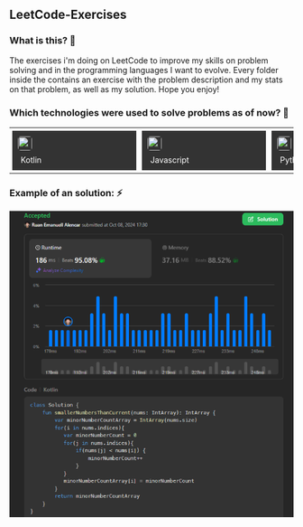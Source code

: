 ## LeetCode-Exercises
    
### What is this? 🤔 
The exercises i'm doing on LeetCode to improve my skills on problem solving and in the programming languages I want to evolve.
Every folder inside the contains an exercise with the problem description and my stats on that problem, as well as my solution.
Hope you enjoy!
    
### Which technologies were used to solve problems as of now? 🚀 
<table><tr><td style="padding: 5px;">
        <div style="background-color: #333; width: 200px; height: 50px; padding: 10px;">
            <img src='https://cdn.jsdelivr.net/gh/devicons/devicon@latest/icons/kotlin/kotlin-original.svg' width="25" height="25" style="border-radius: 5px;">
            <p style="color: white; padding: 5px; margin: 0;">Kotlin</p>
        </div>
    </td><td style="padding: 5px;">
        <div style="background-color: #333; width: 200px; height: 50px; padding: 10px;">
            <img src='https://cdn.jsdelivr.net/gh/devicons/devicon@latest/icons/javascript/javascript-original.svg' width="25" height="25" style="border-radius: 5px;">
            <p style="color: white; padding: 5px; margin: 0;">Javascript</p>
        </div>
    </td><td style="padding: 5px;">
        <div style="background-color: #333; width: 200px; height: 50px; padding: 10px;">
            <img src='https://cdn.jsdelivr.net/gh/devicons/devicon@latest/icons/python/python-original.svg' width="25" height="25" style="border-radius: 5px;">
            <p style="color: white; padding: 5px; margin: 0;">Python</p>
        </div>
    </td><td style="padding: 5px;">
        <div style="background-color: #333; width: 200px; height: 50px; padding: 10px;">
            <img src='https://cdn.jsdelivr.net/gh/devicons/devicon@latest/icons/java/java-original.svg' width="25" height="25" style="border-radius: 5px;">
            <p style="color: white; padding: 5px; margin: 0;">Java</p>
        </div>
    </td>
    </tr></table>
    
		
### Example of an solution: ⚡️
![alt text](image.png)